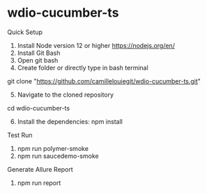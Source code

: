 # wdio-cucumber-ts

Quick Setup

1. Install Node version 12 or higher https://nodejs.org/en/
2. Install Git Bash
3. Open git bash
4. Create folder or directly type in bash terminal

git clone "https://github.com/camillelouiegit/wdio-cucumber-ts.git"

5. Navigate to the cloned repository

cd wdio-cucumber-ts

6. Install the dependencies:
   npm install

Test Run

1.  npm run polymer-smoke
2.  npm run saucedemo-smoke

Generate Allure Report

1. npm run report
